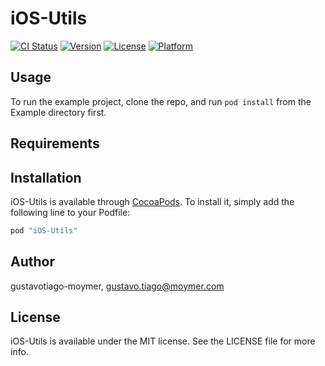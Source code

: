 # iOS-Utils

[![CI Status](http://img.shields.io/travis/gustavotiago-moymer/iOS-Utils.svg?style=flat)](https://travis-ci.org/gustavotiago-moymer/iOS-Utils)
[![Version](https://img.shields.io/cocoapods/v/iOS-Utils.svg?style=flat)](http://cocoapods.org/pods/iOS-Utils)
[![License](https://img.shields.io/cocoapods/l/iOS-Utils.svg?style=flat)](http://cocoapods.org/pods/iOS-Utils)
[![Platform](https://img.shields.io/cocoapods/p/iOS-Utils.svg?style=flat)](http://cocoapods.org/pods/iOS-Utils)

## Usage

To run the example project, clone the repo, and run `pod install` from the Example directory first.

## Requirements

## Installation

iOS-Utils is available through [CocoaPods](http://cocoapods.org). To install
it, simply add the following line to your Podfile:

```ruby
pod "iOS-Utils"
```

## Author

gustavotiago-moymer, gustavo.tiago@moymer.com

## License

iOS-Utils is available under the MIT license. See the LICENSE file for more info.
